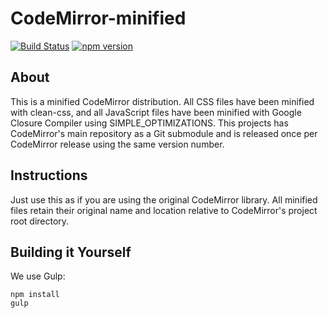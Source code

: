 # CodeMirror-minified
[![Build Status](https://travis-ci.org/Dominator008/CodeMirror-minified.svg?branch=master)](https://travis-ci.org/Dominator008/CodeMirror-minified) [![npm version](https://badge.fury.io/js/codemirror-minified.svg)](https://badge.fury.io/js/codemirror-minified)

## About
This is a minified CodeMirror distribution. All CSS files have been minified with clean-css, and all JavaScript files have been minified with Google Closure Compiler using SIMPLE_OPTIMIZATIONS. This projects has CodeMirror's main repository as a Git submodule and is released once per CodeMirror release using the same version number.

## Instructions
Just use this as if you are using the original CodeMirror library. All minified files retain their original name and location relative to CodeMirror's project root directory.

## Building it Yourself
We use Gulp:
```
npm install
gulp
```
